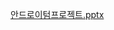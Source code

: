 [안드로이텀프로젝트.pptx](https://github.com/BokDoong/android-term-project/files/13857203/default.pptx)
